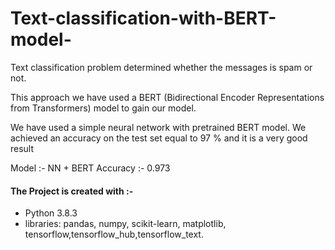 # Text-classification-with-BERT-model-
Text classification problem determined whether the messages is spam or not.

This approach we have used a BERT (Bidirectional Encoder Representations from Transformers) model to gain our model. 

We have used a simple neural network with pretrained BERT model. We achieved an accuracy on the test set equal to 97 % and it is a very good result

Model :- NN + BERT
Accuracy :- 0.973

#### The Project is created with :-
- Python 3.8.3
- libraries: pandas, numpy, scikit-learn, matplotlib, tensorflow,tensorflow_hub,tensorflow_text.

